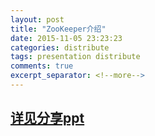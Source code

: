 ```yaml
---
layout: post
title: "ZooKeeper介绍"
date: 2015-11-05 23:23:23
categories: distribute
tags: presentation distribute
comments: true
excerpt_separator: <!--more-->
---
```

<!--more-->

## [详见分享ppt](/resources/presentation/Zookeeper介绍.pdf)